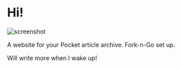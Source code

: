 # Hi!

![screenshot]()

A website for your Pocket article archive. Fork-n-Go set up.

Will write more when I wake up! 